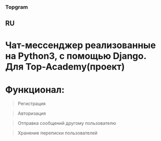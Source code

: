 ### Topgram

## RU


# Чат-мессенджер реализованные на Python3, с помощью Django. Для Top-Academy(проект)

# Функционал:

>Регистрация

>Авторизация

>Отправка сообщений другому пользователю

>Хранение переписки пользователей


